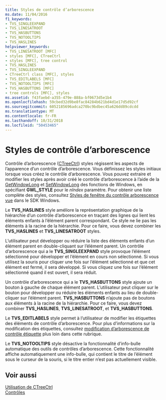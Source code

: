 ```yaml
---
title: Styles de contrôle d’arborescence
ms.date: 11/04/2016
f1_keywords:
- TVS_SINGLEEXPAND
- TVS_LINESATROOT
- TVS_HASBUTTONS
- TVS_NOTOOLTIPS
- TVS_HASLINES
helpviewer_keywords:
- TVS_LINESATROOT [MFC]
- styles [MFC], CTreeCtrl
- styles [MFC], tree control
- TVS_HASLINES
- TVS_SINGLEEXPAND
- CTreeCtrl class [MFC], styles
- TVS_EDITLABELS [MFC]
- TVS_NOTOOLTIPS [MFC]
- TVS_HASBUTTONS [MFC]
- tree controls [MFC], styles
ms.assetid: f43faebd-a355-479e-888a-bf0673d5e1b4
ms.openlocfilehash: 59cbed32d9be8fac84284b621bd4d1e17d5d92cf
ms.sourcegitcommit: 6052185696adca270bc9bdbec45a626dd89cdcdd
ms.translationtype: MT
ms.contentlocale: fr-FR
ms.lasthandoff: 10/31/2018
ms.locfileid: "50453465"
---
```

# <a name="tree-control-styles"></a>Styles de contrôle d’arborescence

Contrôle d’arborescence ([CTreeCtrl](../mfc/reference/ctreectrl-class.md)) styles régissent les aspects de l’apparence d’un contrôle d’arborescence. Vous définissez les styles initiaux lorsque vous créez le contrôle d’arborescence. Vous pouvez extraire et modifier les styles après avoir créé le contrôle d’arborescence à l’aide de la [GetWindowLong](/windows/desktop/api/winuser/nf-winuser-getwindowlonga) et [SetWindowLong](/windows/desktop/api/winuser/nf-winuser-setwindowlonga) des fonctions de Windows, en spécifiant **GWL_STYLE** pour le *nIndex* paramètre. Pour obtenir une liste complète des styles, consultez [Styles de fenêtre du contrôle arborescence vue](/windows/desktop/Controls/tree-view-control-window-styles) dans le SDK Windows.

Le **TVS_HASLINES** style améliore la représentation graphique de la hiérarchie d’un contrôle d’arborescence en traçant des lignes qui lient les éléments enfants à l’élément parent correspondant. Ce style ne lie pas les éléments à la racine de la hiérarchie. Pour ce faire, vous devez combiner les **TVS_HASLINES** et **TVS_LINESATROOT** styles.

L’utilisateur peut développer ou réduire la liste des éléments enfants d’un élément parent en double-cliquant sur l’élément parent. Un contrôle d’arborescence qui a le **TVS_SINGLEEXPAND** style provoque l’élément sélectionné pour développer et l’élément en cours non sélectionné. Si vous utilisez la souris pour cliquer une fois sur l’élément sélectionné et que cet élément est fermé, il sera développé. Si vous cliquez une fois sur l‘élément sélectionné quand il est ouvert, il sera réduit.

Un contrôle d’arborescence qui a le **TVS_HASBUTTONS** style ajoute un bouton à gauche de chaque élément parent. L’utilisateur peut cliquer sur le bouton pour développer ou réduire les éléments enfants au lieu de double-cliquer sur l’élément parent. **TVS_HASBUTTONS** n’ajoute pas de boutons aux éléments à la racine de la hiérarchie. Pour ce faire, vous devez combiner **TVS_HASLINES**, **TVS_LINESATROOT**, et **TVS_HASBUTTONS**.

Le **TVS_EDITLABELS** style permet à l’utilisateur de modifier les étiquettes des éléments de contrôle d’arborescence. Pour plus d’informations sur la modification des étiquettes, consultez [modification d’arborescence de contrôle étiquette](../mfc/tree-control-label-editing.md) plus loin dans cette rubrique.

Le **TVS_NOTOOLTIPS** style désactive la fonctionnalité d’info-bulle automatique des outils de contrôles d’arborescence. Cette fonctionnalité affiche automatiquement une info-bulle, qui contient le titre de l’élément sous le curseur de la souris, si le titre entier n’est pas actuellement visible.

## <a name="see-also"></a>Voir aussi

[Utilisation de CTreeCtrl](../mfc/using-ctreectrl.md)<br/>
[Contrôles](../mfc/controls-mfc.md)

